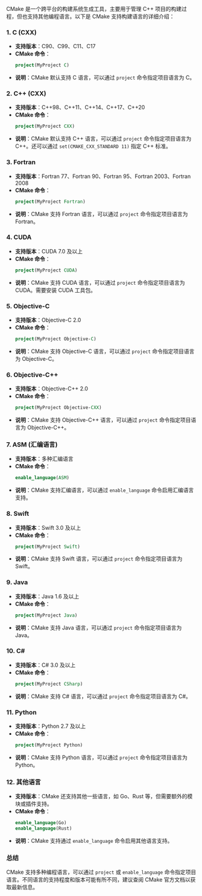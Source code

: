 CMake 是一个跨平台的构建系统生成工具，主要用于管理 C++ 项目的构建过程，但也支持其他编程语言。以下是 CMake 支持构建语言的详细介绍：

### 1. **C (CXX)**
   - **支持版本**：C90、C99、C11、C17
   - **CMake 命令**：
     ```cmake
     project(MyProject C)
     ```
   - **说明**：CMake 默认支持 C 语言，可以通过 `project` 命令指定项目语言为 C。

### 2. **C++ (CXX)**
   - **支持版本**：C++98、C++11、C++14、C++17、C++20
   - **CMake 命令**：
     ```cmake
     project(MyProject CXX)
     ```
   - **说明**：CMake 默认支持 C++ 语言，可以通过 `project` 命令指定项目语言为 C++。还可以通过 `set(CMAKE_CXX_STANDARD 11)` 指定 C++ 标准。

### 3. **Fortran**
   - **支持版本**：Fortran 77、Fortran 90、Fortran 95、Fortran 2003、Fortran 2008
   - **CMake 命令**：
     ```cmake
     project(MyProject Fortran)
     ```
   - **说明**：CMake 支持 Fortran 语言，可以通过 `project` 命令指定项目语言为 Fortran。

### 4. **CUDA**
   - **支持版本**：CUDA 7.0 及以上
   - **CMake 命令**：
     ```cmake
     project(MyProject CUDA)
     ```
   - **说明**：CMake 支持 CUDA 语言，可以通过 `project` 命令指定项目语言为 CUDA。需要安装 CUDA 工具包。

### 5. **Objective-C**
   - **支持版本**：Objective-C 2.0
   - **CMake 命令**：
     ```cmake
     project(MyProject Objective-C)
     ```
   - **说明**：CMake 支持 Objective-C 语言，可以通过 `project` 命令指定项目语言为 Objective-C。

### 6. **Objective-C++**
   - **支持版本**：Objective-C++ 2.0
   - **CMake 命令**：
     ```cmake
     project(MyProject Objective-CXX)
     ```
   - **说明**：CMake 支持 Objective-C++ 语言，可以通过 `project` 命令指定项目语言为 Objective-C++。

### 7. **ASM (汇编语言)**
   - **支持版本**：多种汇编语言
   - **CMake 命令**：
     ```cmake
     enable_language(ASM)
     ```
   - **说明**：CMake 支持汇编语言，可以通过 `enable_language` 命令启用汇编语言支持。

### 8. **Swift**
   - **支持版本**：Swift 3.0 及以上
   - **CMake 命令**：
     ```cmake
     project(MyProject Swift)
     ```
   - **说明**：CMake 支持 Swift 语言，可以通过 `project` 命令指定项目语言为 Swift。

### 9. **Java**
   - **支持版本**：Java 1.6 及以上
   - **CMake 命令**：
     ```cmake
     project(MyProject Java)
     ```
   - **说明**：CMake 支持 Java 语言，可以通过 `project` 命令指定项目语言为 Java。

### 10. **C#**
   - **支持版本**：C# 3.0 及以上
   - **CMake 命令**：
     ```cmake
     project(MyProject CSharp)
     ```
   - **说明**：CMake 支持 C# 语言，可以通过 `project` 命令指定项目语言为 C#。

### 11. **Python**
   - **支持版本**：Python 2.7 及以上
   - **CMake 命令**：
     ```cmake
     project(MyProject Python)
     ```
   - **说明**：CMake 支持 Python 语言，可以通过 `project` 命令指定项目语言为 Python。

### 12. **其他语言**
   - **支持版本**：CMake 还支持其他一些语言，如 Go、Rust 等，但需要额外的模块或插件支持。
   - **CMake 命令**：
     ```cmake
     enable_language(Go)
     enable_language(Rust)
     ```
   - **说明**：CMake 支持通过 `enable_language` 命令启用其他语言支持。

### 总结
CMake 支持多种编程语言，可以通过 `project` 或 `enable_language` 命令指定项目语言。不同语言的支持程度和版本可能有所不同，建议查阅 CMake 官方文档以获取最新信息。